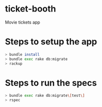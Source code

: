 # ticket-booth
Movie tickets app

# Steps to setup the app
```bash
> bundle install
> bundle exec rake db:migrate
> rackup
```

# Steps to run the specs
```bash
> bundle exec rake db:migrate\[test\]
> rspec
```
